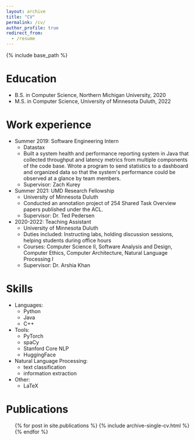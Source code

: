 ```yaml
---
layout: archive
title: "CV"
permalink: /cv/
author_profile: true
redirect_from:
  - /resume
---
```


{% include base_path %}

Education
======
* B.S. in Computer Science, Northern Michigan University, 2020
* M.S. in Computer Science, University of Minnesota Duluth, 2022

Work experience
======
* Summer 2019: Software Engineering Intern
  * Datastax
  * Built a system health and performance reporting system in Java that collected throughput and latency metrics from multiple components of the code base. Wrote a program to send statistics to a dashboard and organized data so that the system's performance could be observed at a glance by team members.
  * Supervisor: Zach Kurey
* Summer 2021: UMD Research Fellowship
  * University of Minnesota Duluth
  * Conducted an annotation project of 254 Shared Task Overview papers published under the ACL.
  * Supervisor: Dr. Ted Pedersen
* 2020-2022: Teaching Assistant
  * University of Minnesota Duluth
  * Duties included: Instructing labs, holding discussion sessions, helping students during office hours
  * Courses: Computer Science II, Software Analysis and Design, Computer Ethics, Computer Architecture, Natural Language Processing I
  * Supervisor: Dr. Arshia Khan
  
Skills
======
* Languages:
  * Python
  * Java
  * C++
* Tools:
  * PyTorch
  * spaCy
  * Stanford Core NLP
  * HuggingFace
* Natural Language Processing:
  * text classification
  * information extraction
* Other:
  * LaTeX

Publications
======
  <ul>{% for post in site.publications %}
    {% include archive-single-cv.html %}
  {% endfor %}</ul>
  
